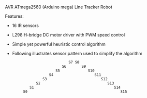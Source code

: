 AVR ATmega2560 (Arduino mega) Line Tracker Robot


Features:

 - 16 IR sensors
 - L298 H-bridge DC motor driver with PWM speed control
 - Simple yet powerful heuristic control algorithm
 - Following illustrates sensor pattern used to simplify the algorithm

                                 S7 S8
                              S6       S9
                           S5             S10
                        S4                   S11
                     S3                         S12
                  S2                               S13
               S1                                     S14
            S0                                           S15
            
